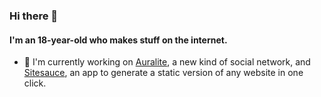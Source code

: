 ### Hi there 👋

#### I'm an 18-year-old who makes stuff on the internet.

- 🏢 I'm currently working on [Auralite](https://auralite.io), a new kind of social network, and [Sitesauce](https://sitesauce.app), an app to generate a static version of any website in one click.
